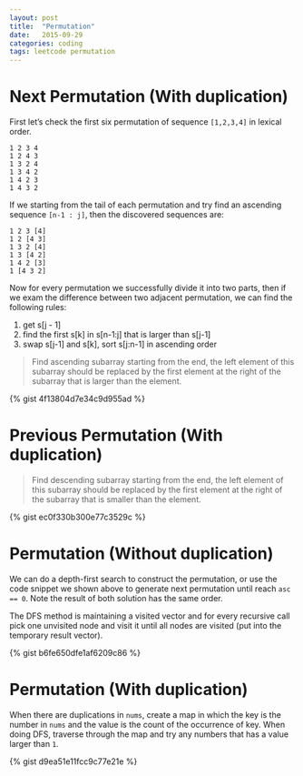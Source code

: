 ```yaml
---
layout: post
title:  "Permutation"
date:   2015-09-29
categories: coding
tags: leetcode permutation
---
```

# Next Permutation (With duplication)

First let’s check the first six permutation of sequence `[1,2,3,4]` in lexical order.

```
1 2 3 4
1 2 4 3
1 3 2 4
1 3 4 2
1 4 2 3
1 4 3 2
```

If we starting from the tail of each permutation and try find an ascending sequence `[n-1 : j]`, then the discovered sequences are:

```
1 2 3 [4]
1 2 [4 3]
1 3 2 [4]
1 3 [4 2]
1 4 2 [3]
1 [4 3 2]
```

Now for every permutation we successfully divide it into two parts, then if we exam the difference between two adjacent permutation, we can find the following rules:


1. get s[j - 1]
2. find the first s[k] in s[n-1:j] that is larger than s[j-1]
3. swap s[j-1] and s[k], sort s[j:n-1] in ascending order


> Find ascending subarray starting from the end, the left element of this subarray should be replaced by the first element at the right of the subarray that is larger than the element.

{% gist 4f13804d7e34c9d955ad %}

# Previous Permutation (With duplication)

> Find descending subarray starting from the end, the left element of this subarray should be replaced by the first element at the right of the subarray that is smaller than the element.

{% gist ec0f330b300e77c3529c %}

# Permutation (Without duplication)

We can do a depth-first search to construct the permutation, or use the code snippet we shown above to generate next permutation until reach `asc == 0`. Note the result of both solution has the same order.

The DFS method is maintaining a visited vector and for every recursive call pick one unvisited node and visit it until all nodes are visited (put into the temporary result vector).

{% gist b6fe650dfe1af6209c86 %}

# Permutation (With duplication)

When there are duplications in `nums`, create a map in which the key is the number in `nums` and the value is the count of the occurrence of key. When doing DFS, traverse through the map and try any numbers that has a value larger than `1`.

{% gist d9ea51e11fcc9c77e21e %}